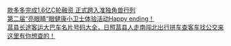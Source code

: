   
[款多多完成1.6亿C轮融资 正式跨入准独角兽行列](http://www.dianyue.me/archives/267/5wewnzppwprn6osp/)  
[第二届“亮眼睛”眼健康小卫士体验活动Happy ending！](http://www.dianyue.me/archives/729/qa7dfqqq8m1pikmw/)  
[莒县长途客运大巴车名片号码大全，日照莒县人走南闯北出行拼车查客车找公交来这里有你想查的！](http://www.dianyue.me/archives/875/f7po87yk92l0afxx/)